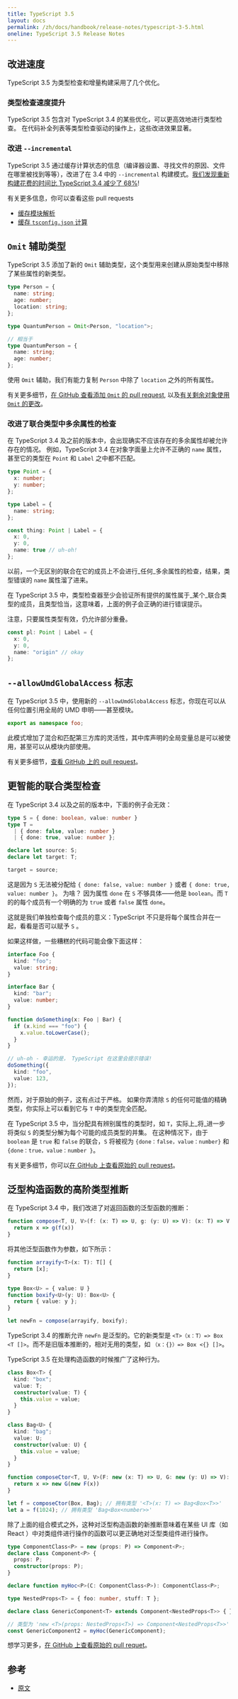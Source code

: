 ```yaml
---
title: TypeScript 3.5
layout: docs
permalink: /zh/docs/handbook/release-notes/typescript-3-5.html
oneline: TypeScript 3.5 Release Notes
---
```


## 改进速度

TypeScript 3.5 为类型检查和增量构建采用了几个优化。

### 类型检查速度提升

TypeScript 3.5 包含对 TypeScript 3.4 的某些优化，可以更高效地进行类型检查。 在代码补全列表等类型检查驱动的操作上，这些改进效果显著。

### 改进 `--incremental`

TypeScript 3.5 通过缓存计算状态的信息（编译器设置、寻找文件的原因、文件在哪里被找到等等），改进了在 3.4 中的 `--incremental` 构建模式。[我们发现重新构建花费的时间比 TypeScript 3.4 减少了 68%](https://github.com/Microsoft/TypeScript/pull/31101)!

有关更多信息，你可以查看这些 pull requests

* [缓存模块解析](https://github.com/Microsoft/TypeScript/pull/31100)
* [缓存 `tsconfig.json` 计算](https://github.com/Microsoft/TypeScript/pull/31101)

## `Omit` 辅助类型

TypeScript 3.5 添加了新的 `Omit` 辅助类型，这个类型用来创建从原始类型中移除了某些属性的新类型。

```ts
type Person = {
  name: string;
  age: number;
  location: string;
};

type QuantumPerson = Omit<Person, "location">;

// 相当于
type QuantumPerson = {
  name: string;
  age: number;
};
```

使用 `Omit` 辅助，我们有能力复制 `Person` 中除了 `location` 之外的所有属性。

有关更多细节，[在 GitHub 查看添加 `Omit` 的 pull request](https://github.com/Microsoft/TypeScript/pull/30552), 以及[有关剩余对象使用 `Omit` 的更改](https://github.com/microsoft/TypeScript/pull/31134)。

### 改进了联合类型中多余属性的检查

在 TypeScript 3.4 及之前的版本中，会出现确实不应该存在的多余属性却被允许存在的情况。 例如，TypeScript 3.4 在对象字面量上允许不正确的 `name` 属性，甚至它的类型在 `Point` 和 `Label` 之中都不匹配。

```ts
type Point = {
  x: number;
  y: number;
};

type Label = {
  name: string;
};

const thing: Point | Label = {
  x: 0,
  y: 0,
  name: true // uh-oh!
};
```

以前，一个无区别的联合在它的成员上不会进行_任何_多余属性的检查，结果，类型错误的 `name` 属性溜了进来。

在 TypeScript 3.5 中，类型检查器至少会验证所有提供的属性属于_某个_联合类型的成员，且类型恰当，这意味着，上面的例子会正确的进行错误提示。

注意，只要属性类型有效，仍允许部分重叠。

```ts
const pl: Point | Label = {
  x: 0,
  y: 0,
  name: "origin" // okay
};
```

## `--allowUmdGlobalAccess` 标志

在 TypeScript 3.5 中，使用新的 `--allowUmdGlobalAccess` 标志，你现在可以从任何位置引用全局的 UMD 申明——甚至模块。

```ts
export as namespace foo;
```

此模式增加了混合和匹配第三方库的灵活性，其中库声明的全局变量总是可以被使用，甚至可以从模块内部使用。

有关更多细节，[查看 GitHub 上的 pull request](https://github.com/Microsoft/TypeScript/pull/30776/files)。

## 更智能的联合类型检查

在 TypeScript 3.4 以及之前的版本中，下面的例子会无效：

```ts
type S = { done: boolean, value: number }
type T =
  | { done: false, value: number }
  | { done: true, value: number };

declare let source: S;
declare let target: T;

target = source;
```

这是因为 `S` 无法被分配给 `{ done: false, value: number }` 或者 `{ done: true, value: number }`。 为啥？ 因为属性 `done` 在 `S` 不够具体——他是 `boolean`。而 `T` 的的每个成员有一个明确的为 `true` 或者 `false` 属性 `done`。

这就是我们单独检查每个成员的意义：TypeScript 不只是将每个属性合并在一起，看看是否可以赋予 `S` 。

如果这样做，一些糟糕的代码可能会像下面这样：

```ts
interface Foo {
  kind: "foo";
  value: string;
}

interface Bar {
  kind: "bar";
  value: number;
}

function doSomething(x: Foo | Bar) {
  if (x.kind === "foo") {
    x.value.toLowerCase();
  }
}

// uh-oh - 幸运的是， TypeScript 在这里会提示错误!
doSomething({
  kind: "foo",
  value: 123,
});
```

然而，对于原始的例子，这有点过于严格。 如果你弄清除 `S` 的任何可能值的精确类型，你实际上可以看到它与 `T` 中的类型完全匹配。

在 TypeScript 3.5 中，当分配具有辨别属性的类型时，如 `T`，实际上_将_进一步将类似 `S` 的类型分解为每个可能的成员类型的并集。 在这种情况下，由于 `boolean` 是 `true` 和 `false` 的联合，`S` 将被视为 `{done：false，value：number}` 和 `{done：true，value：number }`。

有关更多细节，你可以[在 GitHub 上查看原始的 pull request](https://github.com/microsoft/TypeScript/pull/30779)。

## 泛型构造函数的高阶类型推断

在 TypeScript 3.4 中，我们改进了对返回函数的泛型函数的推断：

```ts
function compose<T, U, V>(f: (x: T) => U, g: (y: U) => V): (x: T) => V {
  return x => g(f(x))
}
```

将其他泛型函数作为参数，如下所示：

```ts
function arrayify<T>(x: T): T[] {
  return [x];
}

type Box<U> = { value: U }
function boxify<U>(y: U): Box<U> {
  return { value: y };
}

let newFn = compose(arrayify, boxify);
```

TypeScript 3.4 的推断允许 `newFn` 是泛型的。它的新类型是 `<T>（x：T）=> Box <T []>`。而不是旧版本推断的，相对无用的类型，如 `（x：{}）=> Box <{} []>`。

TypeScript 3.5 在处理构造函数的时候推广了这种行为。

```ts
class Box<T> {
  kind: "box";
  value: T;
  constructor(value: T) {
    this.value = value;
  }
}

class Bag<U> {
  kind: "bag";
  value: U;
  constructor(value: U) {
    this.value = value;
  }
}

function composeCtor<T, U, V>(F: new (x: T) => U, G: new (y: U) => V): (x: T) => V {
  return x => new G(new F(x))
}

let f = composeCtor(Box, Bag); // 拥有类型 '<T>(x: T) => Bag<Box<T>>'
let a = f(1024); // 拥有类型 'Bag<Box<number>>'
```

除了上面的组合模式之外，这种对泛型构造函数的新推断意味着在某些 UI 库（如 React ）中对类组件进行操作的函数可以更正确地对泛型类组件进行操作。

```ts
type ComponentClass<P> = new (props: P) => Component<P>;
declare class Component<P> {
  props: P;
  constructor(props: P);
}

declare function myHoc<P>(C: ComponentClass<P>): ComponentClass<P>;

type NestedProps<T> = { foo: number, stuff: T };

declare class GenericComponent<T> extends Component<NestedProps<T>> { }

// 类型为 'new <T>(props: NestedProps<T>) => Component<NestedProps<T>>'
const GenericComponent2 = myHoc(GenericComponent);
```

想学习更多，[在 GitHub 上查看原始的 pull requet](https://github.com/microsoft/TypeScript/pull/31116)。

## 参考

* [原文](https://github.com/microsoft/TypeScript-Handbook/blob/master/pages/release%20notes/TypeScript%203.5.md)

